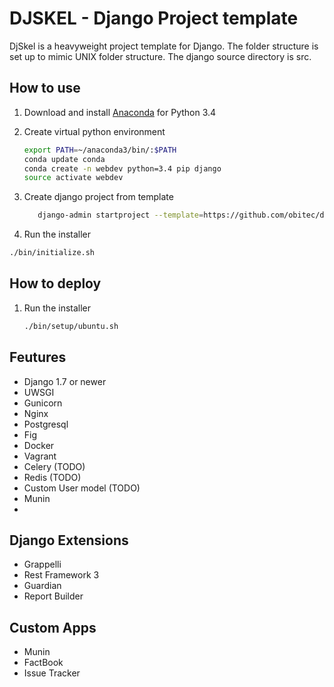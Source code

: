 DJSKEL - Django Project template
================================

DjSkel is a heavyweight project template for Django. The folder structure is set up to mimic UNIX folder structure. The django source directory is src.

How to use
----------
1. Download and install [Anaconda](https://warehouse.python.org/project/gunicorn/) for Python 3.4
2. Create virtual python environment
    ```bash
    export PATH=~/anaconda3/bin/:$PATH
    conda update conda
    conda create -n webdev python=3.4 pip django
    source activate webdev
    ```

3. Create django project from template
    ```bash
       django-admin startproject --template=https://github.com/obitec/djskel/archive/master.zip --extension=py --extension=conf --extension=sh --extension=ini --extension=rst {{ project_name }}
    ```
4. Run the installer
```bash
./bin/initialize.sh 
```


How to deploy
-------------
1. Run the installer
    ```bash
    ./bin/setup/ubuntu.sh
    ```




Feutures
--------
- Django 1.7 or newer
- UWSGI
- Gunicorn
- Nginx
- Postgresql
- Fig
- Docker
- Vagrant
- Celery (TODO)
- Redis (TODO)
- Custom User model (TODO)
- Munin
- 

Django Extensions
-----------------
- Grappelli
- Rest Framework 3
- Guardian
- Report Builder

Custom Apps
--------------
- Munin
- FactBook
- Issue Tracker


